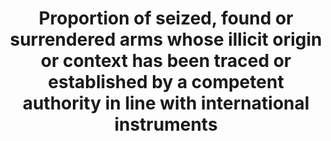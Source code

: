 ---
data_non_statistical: true
goal_meta_link: http://unstats.un.org/sdgs/files/metadata-compilation/Metadata-Goal-16.pdf
graph_title: Proportion of seized, found or surrendered arms whose illicit origin
  or context has been traced or established by a competent authority in line with
  international instruments
graph_type: null
has_metadata: false
indicator: 16.4.2
indicator_name: Proportion of seized, found or surrendered arms whose illicit origin
  or context has been traced or established by a competent authority in line with
  international instruments
indicator_sort_order: 16-04-02
indicator_variable: null
layout: indicator
national_geographical_coverage: United States
permalink: /16-4-2/
published: true
reporting_status: notstarted
sdg_goal: 16
source_active_1: true
source_notes_1: null
source_title_1: null
target: By 2030, significantly reduce illicit financial and arms flows, strengthen
  the recovery and return of stolen assets and combat all forms of organized crime.
target_id: '16.4'
title: Proportion of seized, found or surrendered arms whose illicit origin or context
  has been traced or established by a competent authority in line with international
  instruments
un_custodial_agency: UNODC; UNODA
un_designated_tier: '3'
variable_description: null
variable_notes: null
---